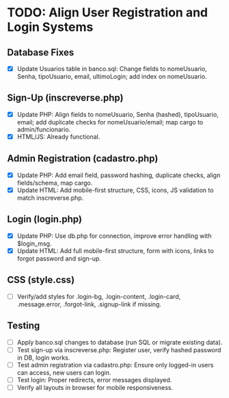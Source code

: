 # TODO: Align User Registration and Login Systems

## Database Fixes
- [x] Update Usuarios table in banco.sql: Change fields to nomeUsuario, Senha, tipoUsuario, email, ultimoLogin; add index on nomeUsuario.

## Sign-Up (inscreverse.php)
- [x] Update PHP: Align fields to nomeUsuario, Senha (hashed), tipoUsuario, email; add duplicate checks for nomeUsuario/email; map cargo to admin/funcionario.
- [x] HTML/JS: Already functional.

## Admin Registration (cadastro.php)
- [x] Update PHP: Add email field, password hashing, duplicate checks, align fields/schema, map cargo.
- [x] Update HTML: Add mobile-first structure, CSS, icons, JS validation to match inscreverse.php.

## Login (login.php)
- [x] Update PHP: Use db.php for connection, improve error handling with $login_msg.
- [x] Update HTML: Add full mobile-first structure, form with icons, links to forgot password and sign-up.

## CSS (style.css)
- [ ] Verify/add styles for .login-bg, .login-content, .login-card, .message.error, .forgot-link, .signup-link if missing.

## Testing
- [ ] Apply banco.sql changes to database (run SQL or migrate existing data).
- [ ] Test sign-up via inscreverse.php: Register user, verify hashed password in DB, login works.
- [ ] Test admin registration via cadastro.php: Ensure only logged-in users can access, new users can login.
- [ ] Test login: Proper redirects, error messages displayed.
- [ ] Verify all layouts in browser for mobile responsiveness.
